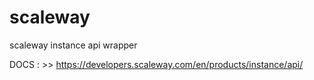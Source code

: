 # scaleway
scaleway instance api wrapper  

DOCS : >> https://developers.scaleway.com/en/products/instance/api/  
